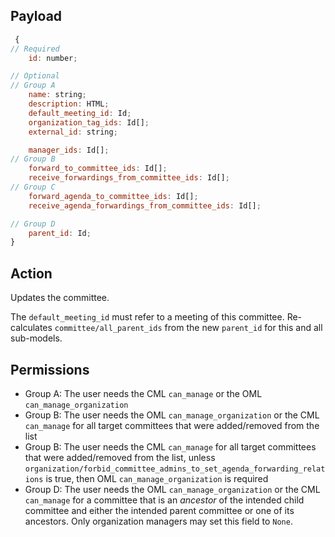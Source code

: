 ## Payload
```js
 {
// Required
    id: number;

// Optional
// Group A
    name: string;
    description: HTML;
    default_meeting_id: Id;
    organization_tag_ids: Id[];
    external_id: string;

    manager_ids: Id[];
// Group B
    forward_to_committee_ids: Id[];
    receive_forwardings_from_committee_ids: Id[];
// Group C
    forward_agenda_to_committee_ids: Id[];
    receive_agenda_forwardings_from_committee_ids: Id[];

// Group D
    parent_id: Id;
}
```

## Action
Updates the committee.

The `default_meeting_id` must refer to a meeting of this committee.
Re-calculates `committee/all_parent_ids` from the new `parent_id` for this and all sub-models.

## Permissions
- Group A: The user needs the CML `can_manage` or the OML `can_manage_organization`
- Group B: The user needs the OML `can_manage_organization` or the CML `can_manage` for all target committees that were added/removed from the list
- Group B: The user needs the CML `can_manage` for all target committees that were added/removed from the list, unless `organization/forbid_committee_admins_to_set_agenda_forwarding_relations` is true, then OML `can_manage_organization` is required
- Group D: The user needs the OML `can_manage_organization` or the CML `can_manage` for a committee that is an _ancestor_ of the intended child committee and either the intended parent committee or one of its ancestors. Only organization managers may set this field to `None`.
